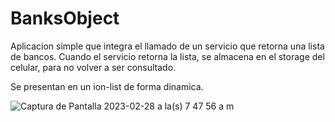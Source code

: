 # BanksObject
Aplicacion simple que integra el llamado de un servicio que retorna una lista de bancos. Cuando el servicio retorna la lista, se almacena en el storage del celular, para no volver a ser consultado.

Se presentan en un ion-list de forma dinamica. 

![Captura de Pantalla 2023-02-28 a la(s) 7 47 56 a m](https://user-images.githubusercontent.com/52287942/221859858-199be223-53b1-4712-b924-0e0343ee6a2e.png)
